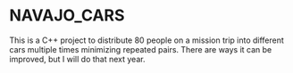 # NAVAJO_CARS
This is a C++ project to distribute 80 people on a mission trip into different cars multiple times minimizing repeated pairs. There are ways it can be improved, but I will do that next year. 
